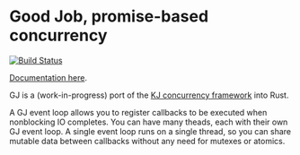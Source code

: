 # Good Job, promise-based concurrency

[![Build Status](https://travis-ci.org/dwrensha/gj.svg?branch=master)](https://travis-ci.org/dwrensha/gj)

[Documentation here](http://docs.capnproto-rust.org/gj/index.html).

GJ is a (work-in-progress) port of the
[KJ concurrency framework](https://capnproto.org/cxxrpc.html#kj-concurrency-framework)
into Rust.

A GJ event loop allows you to register callbacks to be executed when nonblocking IO completes.
You can have many theads, each with their own GJ event loop.
A single event loop runs on a single thread,
so you can share mutable data between callbacks without any need for mutexes or atomics.

